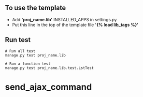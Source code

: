 ## To use the template
* Add **'proj_name.lib'** INSTALLED_APPS in settings.py
* Put this line in the top of the template file **'{% load lib_tags %}'**


## Run test
```
# Run all test
manage.py test proj_name.lib
     
# Run a function test
manage.py test proj_name.lib.test.LstTest
```










# send_ajax_command
